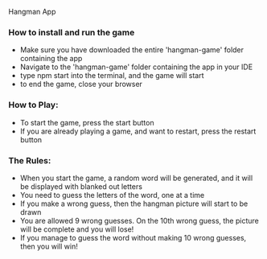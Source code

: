 Hangman App

### How to install and run the game

- Make sure you have downloaded the entire 'hangman-game' folder containing the app
- Navigate to the 'hangman-game' folder containing the app in your IDE
- type npm start into the terminal, and the game will start
- to end the game, close your browser

### How to Play:

- To start the game, press the start button
- If you are already playing a game, and want to restart, press the restart button

### The Rules:

- When you start the game, a random word will be generated, and it will be displayed with blanked out letters
- You need to guess the letters of the word, one at a time
- If you make a wrong guess, then the hangman picture will start to be drawn
- You are allowed 9 wrong guesses. On the 10th wrong guess, the picture will be complete and you will lose!
- If you manage to guess the word without making 10 wrong guesses, then you will win!
